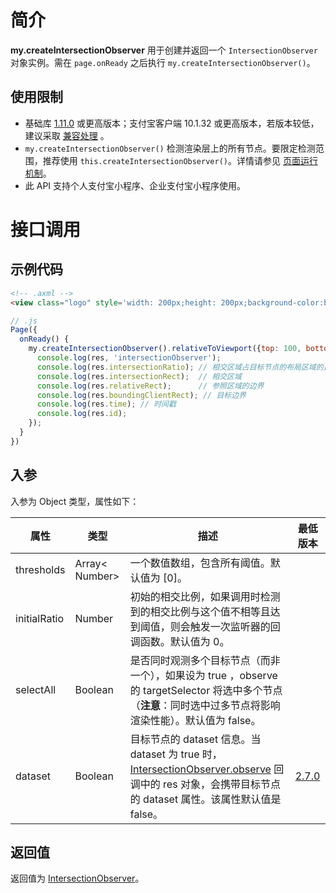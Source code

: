 
# 简介
**my.createIntersectionObserver** 用于创建并返回一个 `IntersectionObserver` 对象实例。需在 `page.onReady` 之后执行 `my.createIntersectionObserver()`。

## 使用限制

- 基础库 [1.11.0](https://opendocs.alipay.com/mini/framework/lib) 或更高版本；支付宝客户端 10.1.32 或更高版本，若版本较低，建议采取 [兼容处理](framework/compatibility) 。 
- `my.createIntersectionObserver()` 检测渲染层上的所有节点。要限定检测范围，推荐使用 `this.createIntersectionObserver()`。详情请参见 [页面运行机制](https://opendocs.alipay.com/mini/framework/page-detail#Page.prototype.createIntersectionObserver)。
- 此 API 支持个人支付宝小程序、企业支付宝小程序使用。

# 接口调用

## 示例代码
```html
<!-- .axml -->
<view class="logo" style='width: 200px;height: 200px;background-color:blue'>11</view>
```
```javascript
// .js
Page({
  onReady() {
  	my.createIntersectionObserver().relativeToViewport({top: 100, bottom: 100}).observe('.logo', (res) => {
      console.log(res, 'intersectionObserver');
	  console.log(res.intersectionRatio); // 相交区域占目标节点的布局区域的比例
	  console.log(res.intersectionRect);  // 相交区域
	  console.log(res.relativeRect);      // 参照区域的边界
	  console.log(res.boundingClientRect); // 目标边界
	  console.log(res.time); // 时间戳
	  console.log(res.id); 
    });
  }
})
```

## 入参
入参为 Object 类型，属性如下：

| **属性** | **类型** | **描述** | **最低版本** |
| --- | --- | --- | --- |
| thresholds | Array< Number> | 一个数值数组，包含所有阈值。默认值为 [0]。 |  |
| initialRatio | Number | 初始的相交比例，如果调用时检测到的相交比例与这个值不相等且达到阈值，则会触发一次监听器的回调函数。默认值为 0。 |  |
| selectAll | Boolean | 是否同时观测多个目标节点（而非一个），如果设为 true ，observe 的 targetSelector 将选中多个节点（**注意**：同时选中过多节点将影响渲染性能）。默认值为 false。 |  |
| dataset | Boolean | 目标节点的 dataset 信息。当 dataset 为 true 时，[IntersectionObserver.observe](https://opendocs.alipay.com/mini/api/pra7yc) 回调中的 res 对象，会携带目标节点的 dataset 属性。该属性默认值是 false。 | [2.7.0](https://opendocs.alipay.com/mini/01iq3i) |


## 返回值
返回值为 [IntersectionObserver](https://opendocs.alipay.com/mini/api/intersectionobserver-overview)。
